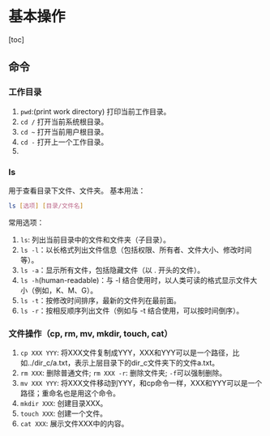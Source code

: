 # 基本操作
[toc]
## 命令
### 工作目录
1. ```pwd```:(print work directory) 打印当前工作目录。
2. ```cd /``` 打开当前系统根目录。
3. ```cd ~``` 打开当前用户根目录。
4. ```cd -``` 打开上一个工作目录。
5. 
### ls
用于查看目录下文件、文件夹。
基本用法：
```bash
ls [选项] [目录/文件名]
```
常用选项：
1. ```ls```: 列出当前目录中的文件和文件夹（子目录）。
2. ```ls -l```：以长格式列出文件信息（包括权限、所有者、文件大小、修改时间等）。
3. ```ls -a```：显示所有文件，包括隐藏文件（以 . 开头的文件）。
4. ```ls -h```(human-readable)：与 -l 结合使用时，以人类可读的格式显示文件大小（例如，K、M、G）。
5. ```ls -t```：按修改时间排序，最新的文件列在最前面。
6. ```ls -r```：按相反顺序列出文件（例如与 -t 结合使用，可以按时间倒序）。
### 文件操作（cp, rm, mv, mkdir, touch, cat）
1. ```cp XXX YYY```: 将XXX文件复制成YYY，XXX和YYY可以是一个路径，比如../dir_c/a.txt，表示上层目录下的dir_c文件夹下的文件a.txt。
2. ```rm XXX```: 删除普通文件; ```rm XXX -r```: 删除文件夹; ```-f```可以强制删除。
3. ```mv XXX YYY```: 将XXX文件移动到YYY，和cp命令一样，XXX和YYY可以是一个路径；重命名也是用这个命令。
4. ```mkdir XXX```: 创建目录XXX。
5. ```touch XXX```: 创建一个文件。
6. ```cat XXX```: 展示文件XXX中的内容。